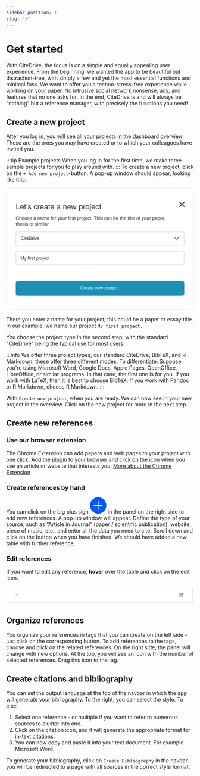 ```yaml
---
sidebar_position: 1
slug: "/"
---
```


# Get started

With CiteDrive, the focus is on a simple and equally appealing user experience. From the beginning, we wanted the app to be beautiful but distraction-free, with simply a few and yet the most essential functions and minimal fuss. We want to offer you a techno-stress-free experience while working on your paper. No intrusive social network nonsense, ads, and features that no one asks for. In the end, CiteDrive is and will always be “nothing” but a reference manager, with precisely the functions you need!

## Create a new project

After you log in, you will see all your projects in the dashboard overview. These are the ones you may have created or to which your colleagues have invited you.

:::tip Example projects
When you log in for the first time, we make three sample projects for you to play around with.
:::
To create a new project, click on the `+ Add new project`-button. A pop-up window should appear, looking like this:

![Example banner](./assets/new_project_window.svg)


There you enter a name for your project; this could be a paper or essay title. In our example, we name our project ``My first project.``

You choose the project type in the second step, with the standard "CiteDrive" being the typical use for most users.

:::info
We offer three project types; our standard CiteDrive, BibTeX, and R Markdown; these offer three different modes.
To differentiate:
Suppose you're using Microsoft Word, Google Docs, Apple Pages, OpenOffice, LibreOffice, or similar programs. In that case, the first one is for you.
If you work with LaTeX, then it is best to choose BibTeX.
If you work with Pandoc or R Markdown, choose R Markdown.
:::


With `Create new project`, when you are ready. We can now see in your new project in the overview. Click on the new project for more in the next step.



## Create new references

### Use our browser extension

The Chrome Extension can add papers and web pages to your project with one click. Add the plugin to your browser and click on the icon when you see an article or website that interests you. [More about the Chrome Extension](chrome-extension.md)

### Create references by hand
You can click on the big plus sign ![Example banner](./assets/plus.svg) in the panel on the right side to add new references. A pop-up window will appear. Define the type of your source, such as “Article in Journal” (paper / scientific publication), website, piece of music, etc., and enter all the data you need to cite.
Scroll down and click on the button when you have finished. We should have added a new table with further reference.

### Edit references

If you want to edit any reference, **hover** over the table and click on the edit icon.

![Example banner](./assets/edit.svg)



## Organize references

You organize your references in tags that you can create on the left side - just click on the corresponding button. To add references to the tags, choose and click on the related references. On the right side, the panel will change with new options. At the top, you will see an icon with the number of selected references. Drag this icon to the tag.

## Create citations and bibliography

You can set the output language at the top of the navbar in which the app will generate your bibliography. To the right, you can select the style.
To cite:
1. Select one reference - or multiple if you want to refer to numerous sources to cluster into one.
2. Click on the citation icon, and it will generate the appropriate format for in-text citations.
3. You can now copy and paste it into your text document. For example Microsoft Word.

To generate your bibliography, click on `Create Bibliography` in the navbar, you will be redirected to a page with all sources in the correct style format.
